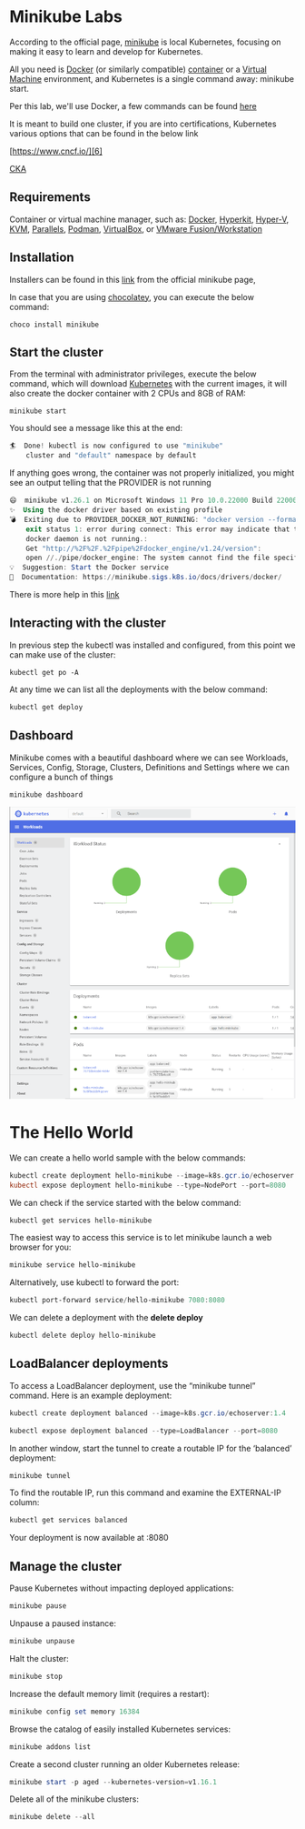 # Minikube Labs

According to the official page, [minikube][1] is local Kubernetes, focusing on making it easy to learn and develop for Kubernetes.

All you need is [Docker][2] (or similarly compatible) [container][3] or a [Virtual Machine][4] environment, and Kubernetes is a single command away: minikube start.

Per this lab, we'll use Docker, a few commands can be found [here][5]

It is meant to build one cluster, if you are into certifications, Kubernetes various options that can be found in the below link

[https://www.cncf.io/][6]

[CKA][7]

## Requirements

Container or virtual machine manager, such as: [Docker][2], [Hyperkit][9], [Hyper-V][10], [KVM][11], [Parallels][12], [Podman][13], [VirtualBox][14], or [VMware Fusion/Workstation][15]

## Installation

Installers can be found in this [link][16] from the official minikube page,

In case that you are using [chocolatey][17], you can execute the below command:

```
choco install minikube
```

## Start the cluster

From the terminal with administrator privileges, execute the below command, which will download [Kubernetes][18] with the current images, it will also create the docker container with 2 CPUs and 8GB of RAM:

```
minikube start
```

You should see a message like this at the end:

```powershell
🏄  Done! kubectl is now configured to use "minikube" 
    cluster and "default" namespace by default
```

If anything goes wrong, the container was not properly initialized, you might see an output telling that the PROVIDER is not running

```powershell
😄  minikube v1.26.1 on Microsoft Windows 11 Pro 10.0.22000 Build 22000
✨  Using the docker driver based on existing profile
💣  Exiting due to PROVIDER_DOCKER_NOT_RUNNING: "docker version --format -" 
    exit status 1: error during connect: This error may indicate that the 
    docker daemon is not running.: 
    Get "http://%2F%2F.%2Fpipe%2Fdocker_engine/v1.24/version": 
    open //./pipe/docker_engine: The system cannot find the file specified.
💡  Suggestion: Start the Docker service
📘  Documentation: https://minikube.sigs.k8s.io/docs/drivers/docker/
```

There is more help in this [link][19]

## Interacting with the cluster

In previous step the kubectl was installed and configured, from this point we can make use of the cluster:

```
kubectl get po -A
```

At any time we can list all the deployments with the below command:

```powershell
kubectl get deploy
```

## Dashboard

Minikube comes with a beautiful dashboard where we can see Workloads, Services, Config, Storage, Clusters, Definitions and Settings where we can configure a bunch of things

```powershell
minikube dashboard
```
![](images/dashboard.png)

# The Hello World

We can create a hello world sample with the below commands:

```powershell
kubectl create deployment hello-minikube --image=k8s.gcr.io/echoserver:1.4
kubectl expose deployment hello-minikube --type=NodePort --port=8080
```

We can check if the service started with the below command:

```powershell
kubectl get services hello-minikube
```

The easiest way to access this service is to let minikube launch a web browser for you:

```powershell
minikube service hello-minikube
```

Alternatively, use kubectl to forward the port:

```powershell
kubectl port-forward service/hello-minikube 7080:8080
```

We can delete a deployment with the **delete deploy**

```powershell
kubectl delete deploy hello-minikube
```

## LoadBalancer deployments

To access a LoadBalancer deployment, use the “minikube tunnel” command. Here is an example deployment:

```powershell
kubectl create deployment balanced --image=k8s.gcr.io/echoserver:1.4
```
  
```powershell
kubectl expose deployment balanced --type=LoadBalancer --port=8080
```

In another window, start the tunnel to create a routable IP for the ‘balanced’ deployment:

```powershell
minikube tunnel
```

To find the routable IP, run this command and examine the EXTERNAL-IP column:

```powershell
kubectl get services balanced
```

Your deployment is now available at <EXTERNAL-IP>:8080

## Manage the cluster

Pause Kubernetes without impacting deployed applications:

```powershell
minikube pause
```

Unpause a paused instance:

```powershell
minikube unpause
```

Halt the cluster:

```powershell
minikube stop
```

Increase the default memory limit (requires a restart):

```powershell
minikube config set memory 16384
```

Browse the catalog of easily installed Kubernetes services:

```powershell
minikube addons list
```

Create a second cluster running an older Kubernetes release:

```powershell
minikube start -p aged --kubernetes-version=v1.16.1
```

Delete all of the minikube clusters:

```powershell
minikube delete --all
```

  [1]: https://minikube.sigs.k8s.io/docs/start/
  [2]: https://minikube.sigs.k8s.io/docs/drivers/docker/
  [3]: https://www.docker.com/resources/what-container/
  [4]: https://www.vmware.com/topics/glossary/content/virtual-machine.html
  [5]: https://github.com/vladcuevas/Container-Labs/blob/main/README.md
  [6]: https://www.cncf.io/
  [7]: https://www.cncf.io/certification/cka/
  [8]: https://minikube.sigs.k8s.io/docs/drivers/docker/
  [9]: https://minikube.sigs.k8s.io/docs/drivers/hyperkit/
  [10]: https://minikube.sigs.k8s.io/docs/drivers/hyperv/
  [11]: https://minikube.sigs.k8s.io/docs/drivers/kvm2/
  [12]: https://minikube.sigs.k8s.io/docs/drivers/parallels/
  [13]: https://minikube.sigs.k8s.io/docs/drivers/podman/
  [14]: https://minikube.sigs.k8s.io/docs/drivers/virtualbox/
  [15]: https://minikube.sigs.k8s.io/docs/drivers/vmware/
  [16]: https://minikube.sigs.k8s.io/docs/start/
  [17]: https://chocolatey.org/
  [18]: https://www.google.com/url?sa=t&rct=j&q=&esrc=s&source=web&cd=&cad=rja&uact=8&ved=2ahUKEwj8rKKs3Nv5AhX4t4QIHRv9C-gQFnoECBQQAQ&url=https%3A%2F%2Fkubernetes.io%2F&usg=AOvVaw0xBs3cfCr_LiSaO9HgIBOM
  [19]: https://minikube.sigs.k8s.io/docs/drivers/

